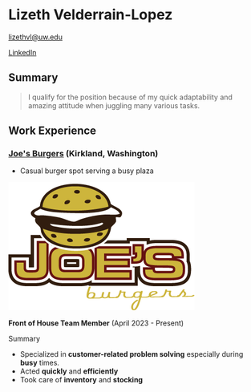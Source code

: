 # Lizeth Velderrain-Lopez

lizethvl@uw.edu

[LinkedIn](http://www.linkedin.com/in/lizethvl)

## Summary

> I qualify for the position because of my quick adaptability and amazing attitude when juggling many various tasks.

## Work Experience

### [Joe's Burgers](https://www.joesburgers.com/) (Kirkland, Washington)

* Casual burger spot serving a busy plaza

![Joe's Burgers](joes_burgers.png)

**Front of House Team Member** (April 2023 - Present)

Summary

- Specialized in **customer-related problem solving** especially during **busy** times.
- Acted **quickly** and **efficiently**
- Took care of **inventory** and **stocking**